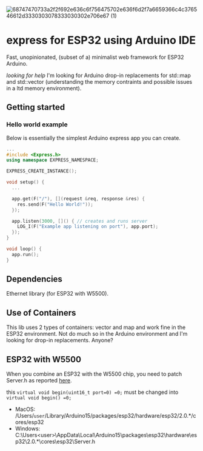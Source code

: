 ![68747470733a2f2f692e636c6f756475702e636f6d2f7a6659366c4c376546612d3330303078333030302e706e67 (1)](https://user-images.githubusercontent.com/4082369/221396875-3191a433-a5cf-4174-9188-02c06efdd0be.png)

# express for ESP32 using Arduino IDE
Fast, unopinionated, (subset of a) minimalist web framework for ESP32 Arduino.

*looking for help* I'm looking for Arduino drop-in replacements for std::map and std::vector (understanding the memory contraints and possible issues in a ltd memory environment).

## Getting started

### Hello world example

Below is essentially the simplest Arduino express app you can create. 

```cpp
...
#include <Express.h>
using namespace EXPRESS_NAMESPACE;

EXPRESS_CREATE_INSTANCE();

void setup() {
  ...

  app.get(F("/"), [](request &req, response &res) {
    res.send(F("Hello World!"));
  });

  app.listen(3000, []() { // creates and runs server
    LOG_I(F("Example app listening on port"), app.port);
  });
}

void loop() {
  app.run();
}
```

## Dependencies
Ethernet library (for ESP32 with W5500).

## Use of Containers
This lib uses 2 types of containers: vector and map and work fine in the ESP32 environment. Not do much so in the Arduino environment and I'm looking for drop-in replacements. Anyone?

## ESP32 with W5500 
When you combine an ESP32 with the W5500 chip, you need to patch Server.h as reported [here](https://github.com/PaulStoffregen/Ethernet/issues/42).

this `virtual void begin(uint16_t port=0) =0;` must be changed into `virtual void begin() =0;` 

- MacOS:   /Users/`user`/Library/Arduino15/packages/esp32/hardware/esp32/2.0.*/cores/esp32
- Windows: C:\Users\<user>\AppData\Local\Arduino15\packages\esp32\hardware\esp32\2.0.*\cores\esp32\Server.h
              
